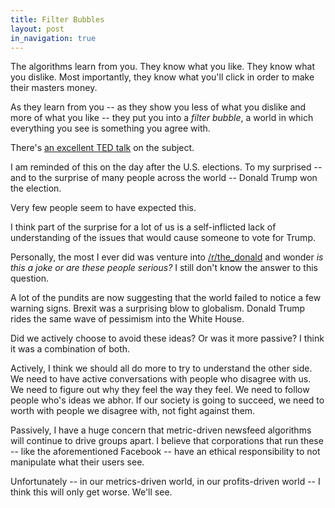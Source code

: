 ```yaml
---
title: Filter Bubbles
layout: post
in_navigation: true
---
```



The algorithms learn from you. They know what you like. They know what you dislike. Most importantly, they know what you'll click in order to make their masters money.

As they learn from you -- as they show you less of what you dislike and more of what you like -- they put you into a *filter bubble*, a world in which everything you see is something you agree with.

There's [an excellent TED talk](https://www.ted.com/talks/eli_pariser_beware_online_filter_bubbles) on the subject.

I am reminded of this on the day after the U.S. elections. To my surprised -- and to the surprise of many people across the world -- Donald Trump won the election.

Very few people seem to have expected this.

I think part of the surprise for a lot of us is a self-inflicted lack of understanding of the issues that would cause someone to vote for Trump.

Personally, the most I ever did was venture into  [/r/the_donald](https://www.reddit.com/r/The_Donald/) and wonder *is this a joke or are these people serious?* I still don't know the answer to this question.

A lot of the pundits are now suggesting that the world failed to notice a few warning signs. Brexit was a surprising blow to globalism. Donald Trump rides the same wave of pessimism into the White House.

Did we actively choose to avoid these ideas? Or was it more passive? I think it was a combination of both.

Actively, I think we should all do more to try to understand the other side. We need to have active conversations with people who disagree with us. We need to figure out why they feel the way they feel. We need to follow people who's ideas we abhor. If our society is going to succeed, we need to worth with people we disagree with, not fight against them.

Passively, I have a huge concern that metric-driven newsfeed algorithms will continue to drive groups apart. I believe that corporations that run these -- like the aforementioned Facebook -- have an ethical responsibility to not manipulate what their users see.

Unfortunately -- in our metrics-driven world, in our profits-driven world -- I think this will only get worse. We'll see.
